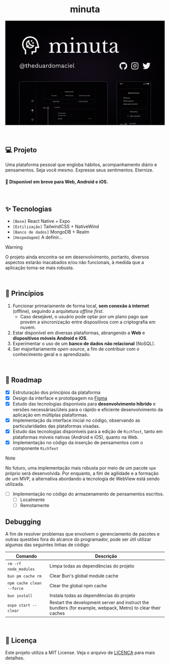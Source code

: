 <h1 align="center">
    minuta
</h1>

<!-- <picture>
  <source media="(prefers-color-scheme: dark)" srcset="/.github/cover.png">
  <source media="(prefers-color-scheme: light)" srcset="/.github/cover_light.png">
    <img alt="Main projeto cover" src="/.github/cover_light.png">
</picture> -->

![cover](.github/cover.png?style=flat)

<br />

## 💻 Projeto

Uma plataforma pessoal que engloba hábitos, acompanhamento diário e pensamentos. Seja você mesmo. Expresse seus sentimentos. Eternize.

#### 🧭 Disponível em breve para Web, Android e iOS.

<br />

## ✨ Tecnologias

-   `[Base]` React Native + Expo
-   `[Estilização]` TailwindCSS + NativeWind
-   `[Banco de dados]` MongoDB + Realm
-   `[Hospedagem]` A definir...

> [!WARNING]
> O projeto ainda encontra-se em desenvolvimento, portanto, diversos aspectos estarão inacabados e/ou não funcionais, à medida que a aplicação torna-se mais robusta.

<br />

## 🧠 Princípios

1.  Funcionar primariamente de forma local, **sem conexão à internet** (offline), seguindo a arquitetura _offline first_.
    -   Caso desejável, o usuário pode optar por um plano pago que provém a sincronização entre dispositivos com a criptografia em nuvem.
2.  Estar disponível em diversas plataformas, abrangendo a **Web** e **dispositivos móveis Android e iOS**.
3.  Experimentar o uso de um **banco de dados não relacional** (NoSQL).
4.  Ser majoritariamente _open-source_, a fim de contribuir com o conhecimento geral e o aprendizado.

<br />

## 🚧 Roadmap

-   [x] Estruturação dos princípios da plataforma
-   [x] Design da interface e prototipagem no [Figma](https://www.figma.com/file/EWA0NUYsZJvuiksbBsmTWl/%5B%3F%3F%3F%5D?type=design&node-id=0%3A1&mode=design&t=gB1yBMeWkn0gw4lr-1)
-   [x] Estudo das tecnologias disponíveis para **desenvolvimento híbrido** e versões necessárias/úteis para o rápido e eficiente desenvolvimento da aplicação em múltiplas plataformas.
-   [x] Implementação da interface inicial no código, observando as particularidades das plataformas visadas.
-   [x] Estudo das tecnologias disponíveis para a edição de `RichText`, tanto em plataformas móveis nativas (Android e iOS), quanto na Web.
-   [x] Implementação no código da inserção de pensamentos com o componente `RichText`

> [!NOTE]
> No futuro, uma implementação mais robusta por meio de um pacote `npm` próprio será desenvolvida. Por enquanto, a fim de agilidade e a formação de um MVP, a alternativa abordando a tecnologia de WebView está sendo utilizada.

-   [ ] Implementação no código do armazenamento de pensamentos escritos.
    -   [ ] Localmente
    -   [ ] Remotamente

## Debugging

A fim de resolver problemas que envolvem o gerenciamento de pacotes e outras questões fora do alcance do programador, pode ser útil utilizar algumas das seguintes linhas de código:

| Comando                   | Descrição                                                                                                    |
| ------------------------- | ------------------------------------------------------------------------------------------------------------ |
| `rm -rf node_modules`     | Limpa todas as dependências do projeto                                                                       |
| `bun pm cache rm`         | Clear Bun's global module cache                                                                              |
| `npm cache clean --force` | Clear the global npm cache                                                                                   |
| `bun install`             | Instala todas as dependências do projeto                                                                     |
| `expo start --clear`      | Restart the development server and instruct the bundlers (for example, webpack, Metro) to clear their caches |

<br />

## 📝 Licença

Este projeto utiliza a MIT License. Veja o arquivo de [LICENÇA](LICENSE) para mais detalhes.
